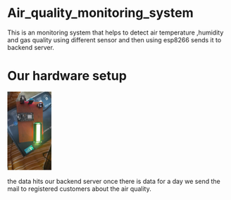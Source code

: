 # Air_quality_monitoring_system
This is an monitoring system that helps to detect air temperature ,humidity and gas quality using different sensor and then using esp8266 sends it to backend server.

<h1>Our hardware setup</h1>
<img src='./public/images/esp8266_setup.jpeg' style="width:100px;"
style="height:100px;">

<p>the data hits our backend server once there is data for a day we send the mail to registered customers about the air quality.</p>

